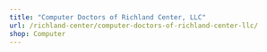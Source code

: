 ```yaml
---
title: "Computer Doctors of Richland Center, LLC"
url: /richland-center/computer-doctors-of-richland-center-llc/
shop: Computer
---
```

